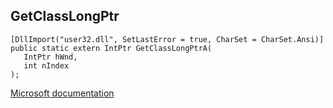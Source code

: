 ## GetClassLongPtr

```
[DllImport("user32.dll", SetLastError = true, CharSet = CharSet.Ansi)]
public static extern IntPtr GetClassLongPtrA(
   IntPtr hWnd,
   int nIndex
);
```

[Microsoft documentation](https://docs.microsoft.com/en-us/windows/win32/api/winuser/nf-winuser-getclasslongptra)
